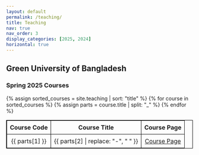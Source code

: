 ```yaml
---
layout: default
permalink: /teaching/
title: Teaching
nav: true
nav_order: 3
display_categories: [2025, 2024]
horizontal: true
---
```

## Green University of Bangladesh
### Spring 2025 Courses

<table style="width:100%; border-collapse: collapse; text-align: center; border: 1px solid black;">
  <thead>
    <tr style="border: 1px solid black;">
      <th style="border: 1px solid black; padding: 8px;">Course Code</th>
      <th style="border: 1px solid black; padding: 8px;">Course Title</th>
      <th style="border: 1px solid black; padding: 8px;">Course Page</th>
    </tr>
  </thead>
  <tbody>
    {% assign sorted_courses = site.teaching | sort: "title" %}
    {% for course in sorted_courses %}
    <tr style="border: 1px solid black;">
      {% assign parts = course.title | split: "_" %}
      <td style="border: 1px solid black; padding: 8px;">{{ parts[1] }}</td>
      <td style="border: 1px solid black; padding: 8px;">{{ parts[2] | replace: "-", " " }}</td>
      <td style="border: 1px solid black; padding: 8px;"><a href="{{ course.url | relative_url }}">Course Page</a></td>
    </tr>
    {% endfor %}
  </tbody>
</table>




